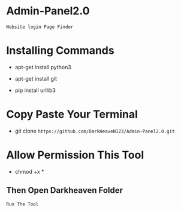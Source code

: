 # Admin-Panel2.0
`Website login Page Finder `

# Installing Commands

- apt-get install python3

- apt-get install git

- pip install urllib3

# Copy Paste Your Terminal 
- git clone ` https://github.com/DarkHeaveN123/Admin-Panel2.0.git `

# Allow Permission This Tool
- chmod +x *
## Then Open Darkheaven Folder 
` Run The Tool ` 


